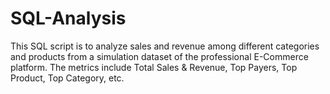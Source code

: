 # SQL-Analysis

This SQL script is to analyze sales and revenue among different categories and products from a simulation dataset of the professional E-Commerce platform. The metrics include Total Sales & Revenue, Top Payers, Top Product, Top Category, etc.
